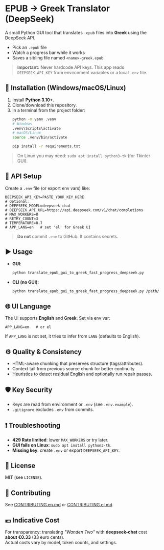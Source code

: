 # EPUB → Greek Translator (DeepSeek)

A small Python GUI tool that translates `.epub` files into **Greek** using the DeepSeek API.

- Pick an `.epub` file
- Watch a progress bar while it works
- Saves a sibling file named `<name>-greek.epub`

> **Important:** Never hardcode API keys. This app reads `DEEPSEEK_API_KEY` from environment variables or a local `.env` file.

## 🔧 Installation (Windows/macOS/Linux)

1. Install **Python 3.10+**.
2. Clone/download this repository.
3. In a terminal from the project folder:
   ```bash
   python -m venv .venv
   # Windows
   .venv\Scripts\activate
   # macOS/Linux
   source .venv/bin/activate

   pip install -r requirements.txt
   ```

> On Linux you may need: `sudo apt install python3-tk` (for Tkinter GUI).

## 🔑 API Setup

Create a `.env` file (or export env vars) like:
```
DEEPSEEK_API_KEY=PASTE_YOUR_KEY_HERE
# Optional:
# DEEPSEEK_MODEL=deepseek-chat
# DEEPSEEK_API_URL=https://api.deepseek.com/v1/chat/completions
# MAX_WORKERS=8
# RETRY_COUNT=3
# TEMPERATURE=0.7
# APP_LANG=en   # set 'el' for Greek UI
```

> **Do not** commit `.env` to GitHub. It contains secrets.

## ▶️ Usage

- **GUI**:
  ```bash
  python translate_epub_gui_to_greek_fast_progress_deepseek.py
  ```
- **CLI (no GUI)**:
  ```bash
  python translate_epub_gui_to_greek_fast_progress_deepseek.py /path/to/book.epub
  ```

## 🌐 UI Language

The UI supports **English** and **Greek**. Set via env var:
```
APP_LANG=en   # or el
```
If `APP_LANG` is not set, it tries to infer from `LANG` (defaults to English).

## ⚙️ Quality & Consistency

- HTML-aware chunking that preserves structure (tags/attributes).
- Context tail from previous source chunk for better continuity.
- Heuristics to detect residual English and optionally run repair passes.

## 🛡️ Key Security

- Keys are read from environment or `.env` (see `.env.example`).
- `.gitignore` excludes `.env` from commits.

## ❗ Troubleshooting

- **429 Rate limited**: lower `MAX_WORKERS` or try later.
- **GUI fails on Linux**: `sudo apt install python3-tk`.
- **Missing key**: create `.env` or export `DEEPSEEK_API_KEY`.

## 📝 License

MIT (see `LICENSE`).

## 🤝 Contributing

See [CONTRIBUTING.en.md](CONTRIBUTING.en.md) or [CONTRIBUTING.el.md](CONTRIBUTING.el.md).

## 💶 Indicative Cost

For transparency: translating *"Wanden Two"* with **deepseek-chat** cost **about €0.33** (33 euro cents).  
Actual costs vary by model, token counts, and settings.
